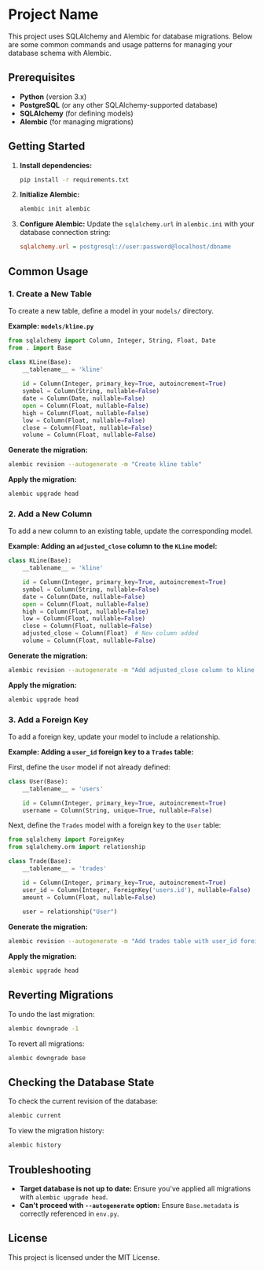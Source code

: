 
# Project Name

This project uses SQLAlchemy and Alembic for database migrations. Below are some common commands and usage patterns for managing your database schema with Alembic.

## Prerequisites

- **Python** (version 3.x)
- **PostgreSQL** (or any other SQLAlchemy-supported database)
- **SQLAlchemy** (for defining models)
- **Alembic** (for managing migrations)

## Getting Started

1. **Install dependencies:**
   ```bash
   pip install -r requirements.txt
   ```

2. **Initialize Alembic:**
   ```bash
   alembic init alembic
   ```

3. **Configure Alembic:**
   Update the `sqlalchemy.url` in `alembic.ini` with your database connection string:
   ```ini
   sqlalchemy.url = postgresql://user:password@localhost/dbname
   ```

## Common Usage

### 1. Create a New Table

To create a new table, define a model in your `models/` directory.

**Example: `models/kline.py`**
```python
from sqlalchemy import Column, Integer, String, Float, Date
from . import Base

class KLine(Base):
    __tablename__ = 'kline'
    
    id = Column(Integer, primary_key=True, autoincrement=True)
    symbol = Column(String, nullable=False)
    date = Column(Date, nullable=False)
    open = Column(Float, nullable=False)
    high = Column(Float, nullable=False)
    low = Column(Float, nullable=False)
    close = Column(Float, nullable=False)
    volume = Column(Float, nullable=False)
```

**Generate the migration:**
```bash
alembic revision --autogenerate -m "Create kline table"
```

**Apply the migration:**
```bash
alembic upgrade head
```

### 2. Add a New Column

To add a new column to an existing table, update the corresponding model.

**Example: Adding an `adjusted_close` column to the `KLine` model:**
```python
class KLine(Base):
    __tablename__ = 'kline'

    id = Column(Integer, primary_key=True, autoincrement=True)
    symbol = Column(String, nullable=False)
    date = Column(Date, nullable=False)
    open = Column(Float, nullable=False)
    high = Column(Float, nullable=False)
    low = Column(Float, nullable=False)
    close = Column(Float, nullable=False)
    adjusted_close = Column(Float)  # New column added
    volume = Column(Float, nullable=False)
```

**Generate the migration:**
```bash
alembic revision --autogenerate -m "Add adjusted_close column to kline table"
```

**Apply the migration:**
```bash
alembic upgrade head
```

### 3. Add a Foreign Key

To add a foreign key, update your model to include a relationship.

**Example: Adding a `user_id` foreign key to a `Trades` table:**

First, define the `User` model if not already defined:
```python
class User(Base):
    __tablename__ = 'users'

    id = Column(Integer, primary_key=True, autoincrement=True)
    username = Column(String, unique=True, nullable=False)
```

Next, define the `Trades` model with a foreign key to the `User` table:
```python
from sqlalchemy import ForeignKey
from sqlalchemy.orm import relationship

class Trade(Base):
    __tablename__ = 'trades'

    id = Column(Integer, primary_key=True, autoincrement=True)
    user_id = Column(Integer, ForeignKey('users.id'), nullable=False)
    amount = Column(Float, nullable=False)
    
    user = relationship("User")
```

**Generate the migration:**
```bash
alembic revision --autogenerate -m "Add trades table with user_id foreign key"
```

**Apply the migration:**
```bash
alembic upgrade head
```

## Reverting Migrations

To undo the last migration:

```bash
alembic downgrade -1
```

To revert all migrations:

```bash
alembic downgrade base
```

## Checking the Database State

To check the current revision of the database:

```bash
alembic current
```

To view the migration history:

```bash
alembic history
```

## Troubleshooting

- **Target database is not up to date:** Ensure you've applied all migrations with `alembic upgrade head`.
- **Can't proceed with `--autogenerate` option:** Ensure `Base.metadata` is correctly referenced in `env.py`.

## License

This project is licensed under the MIT License.
